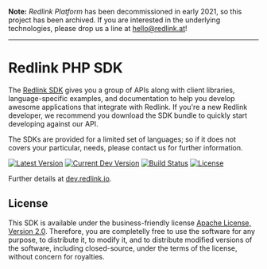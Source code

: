 **Note:** _Redlink Platform_ has been decommissioned in early 2021, so this project has been archived. If you are interested in the underlying technologies, please drop us a line at [hello@redlink.at](mailto:hello@redlink.at)!

---

# Redlink PHP SDK 

The [Redlink SDK][sdk] gives you a group of APIs along with client libraries, language-specific 
examples, and documentation to help you develop awesome applications that integrate with Redlink. 
If you're a new Redlink developer, we recommend you download the SDK bundle to quickly start 
developing against our API. 

The SDKs are provided for a limited set of languages; so if it does not covers your particular, 
needs, please contact us for further information.

[![Latest Version](https://poser.pugx.org/redlink/sdk-php/version)](https://packagist.org/packages/redlink/sdk-php)
[![Current Dev Version](https://poser.pugx.org/redlink/sdk-php/v/unstable)](//packagist.org/packages/redlink/sdk-php)
[![Build Status](https://secure.travis-ci.org/redlink-gmbh/redlink-php-sdk.svg?branch=master)](https://travis-ci.org/redlink-gmbh/redlink-php-sdk)
[![License](http://img.shields.io/:license-apache-blue.svg)][ASL2]

Further details at [dev.redlink.io][dev].

## License

This SDK is available under the business-friendly license [Apache License, Version 2.0][ASL2]. 
Therefore, you are completelly free to use the software for any purpose, to distribute it, 
to modify it, and to distribute modified versions of the software, including closed-source, 
under the terms of the license, without concern for royalties.

[dev]: http://dev.redlink.io
[sdk]: http://dev.redlink.io/sdk
[my]: https://my.redlink.io
[ASL2]: http://www.apache.org/licenses/LICENSE-2.0.html
